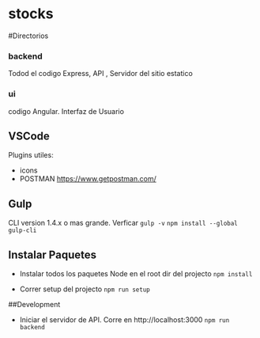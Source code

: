 # stocks

#Directorios

### backend
Todod el codigo Express, API , Servidor del sitio estatico

### ui
codigo Angular. Interfaz de Usuario


## VSCode 
Plugins utiles:
* icons
*  POSTMAN https://www.getpostman.com/

## Gulp

CLI version 1.4.x o mas grande. Verficar `gulp -v`
`npm install --global gulp-cli`


## Instalar Paquetes
* Instalar todos los paquetes Node en el root dir del projecto
`npm install`

* Correr setup del projecto
`npm run setup`

##Development

* Iniciar el servidor de API. Corre en http://localhost:3000
`npm run backend`

